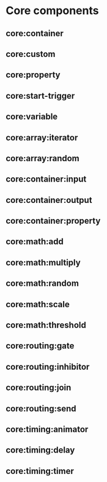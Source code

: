 # Core components

## core:container

## core:custom

## core:property

## core:start-trigger

## core:variable

## core:array:iterator

## core:array:random

## core:container:input

## core:container:output

## core:container:property

## core:math:add

## core:math:multiply

## core:math:random

## core:math:scale

## core:math:threshold

## core:routing:gate

## core:routing:inhibitor

## core:routing:join

## core:routing:send

## core:timing:animator

## core:timing:delay

## core:timing:timer
